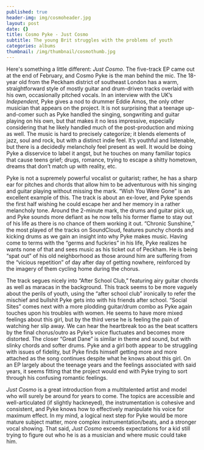 ```yaml
---
published: true
header-img: img/cosmoheader.jpg
layout: post
date: {}
title: Cosmo Pyke - Just Cosmo
subtitle: The young Brit struggles with the problems of youth
categories: albums
thumbnail: /img/thumbnail/cosmothumb.jpg
---
```

<p>Here's something a little different:<em> Just Cosmo. </em>The five-track EP came out at the end of February, and Cosmo Pyke is the man behind the mic. The 18-year old from the Peckham district of southeast London has a warm, straightforward style of mostly guitar and drum-driven tracks overlaid with his own, occasionally pitched vocals. In an interview with the UK&rsquo;s <em>Independent, </em>Pyke gives a nod to drummer Eddie Amos, the only other musician that appears on the project. It is not surprising that a teenage up-and-comer such as Pyke handled the singing, songwriting and guitar playing on his own, but that makes it no less impressive, especially considering that he likely handled much of the post-production and mixing as well. The music is hard to precisely categorize; it blends elements of jazz, soul and rock, but with a distinct indie feel. It&rsquo;s youthful and listenable, but there is a decidedly melancholy feel present as well. It would be doing Pyke a disservice to label it angst, but he touches on many familiar topics that cause teens grief; drugs, romance, trying to escape a shitty hometown, dreams that don&rsquo;t match up with reality, etc.&nbsp;</p>
<p>Pyke is not a supremely powerful vocalist or guitarist; rather, he has a sharp ear for pitches and chords that allow him to be adventurous with his singing and guitar playing without missing the mark. &ldquo;Wish You Were Gone&rdquo; is an excellent example of this. The track is about an ex-lover, and Pyke spends the first half wishing he could escape her and her memory in a rather melancholy tone. Around the 2-minute mark, the drums and guitar pick up, and Pyke sounds more defiant as he now tells his former flame to stay out of his life as there is no chance of them working it out. &ldquo;Chronic Sunshine,&rdquo; the most played of the tracks on SoundCloud, features punchy chords and kicking drums as we gain an insight into why Pyke makes music. Having come to terms with the &ldquo;germs and fuckries&rdquo; in his life, Pyke realizes he wants none of that and sees music as his ticket out of Peckham. He is being &ldquo;spat out&rdquo; of his old neighborhood as those around him are suffering from the &ldquo;vicious repetition&rdquo; of day after day of getting nowhere, reinforced by the imagery of them cycling home during the chorus.</p>
<p>The track segues nicely into &ldquo;After School Club,&rdquo; featuring airy guitar chords as well as maracas in the background. This track seems to be more vaguely about the perils of youth, using the &ldquo;after school club&rdquo; ironically to refer the mischief and bullshit Pyke gets into with his friends after school. &ldquo;Social Sites&rdquo; comes next with a more plodding guitar/drum combo as Pyke again touches upon his troubles with women. He seems to have more mixed feelings about this girl, but by the third verse he is feeling the pain of watching her slip away. We can hear the heartbreak too as the beat scatters by the final chorus/outro as Pyke&rsquo;s voice fluctuates and becomes more distorted. The closer &ldquo;Great Dane&rdquo; is similar in theme and sound, but with slinky chords and softer drums. Pyke and a girl both appear to be struggling with issues of fidelity, but Pyke finds himself getting more and more attached as the song continues despite what he knows about this girl. On an EP largely about the teenage years and the feelings associated with said years, it seems fitting that the project would end with Pyke trying to sort through his confusing romantic feelings.</p>
<p><em>Just Cosmo</em> is a great introduction from a multitalented artist and model who will surely be around for years to come. The topics are accessible and well-articulated (if slightly hackneyed), the instrumentation is cohesive and consistent, and Pyke knows how to effectively manipulate his voice for maximum effect. In my mind, a logical next step for Pyke would be more mature subject matter, more complex instrumentation/beats, and a stronger vocal showing. That said, <em>Just Cosmo</em> exceeds expectations for a kid still trying to figure out who he is as a musician and where music could take him.</p>
